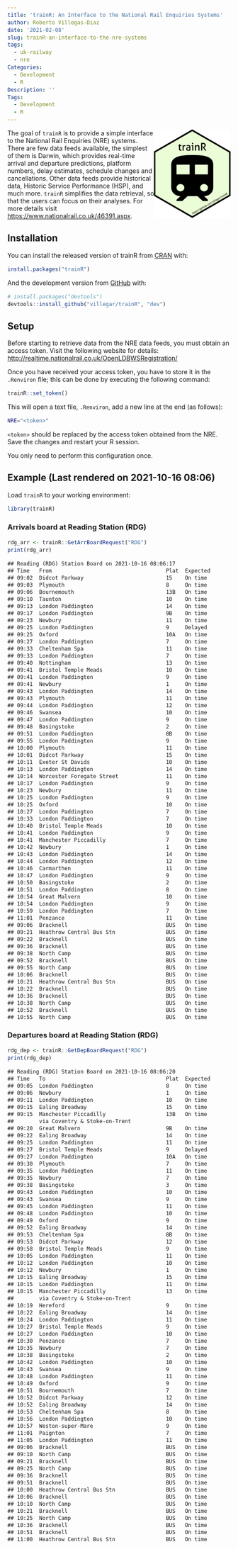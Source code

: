 ```yaml
---
title: 'trainR: An Interface to the National Rail Enquiries Systems'
author: Roberto Villegas-Diaz
date: '2021-02-08'
slug: trainR-an-interface-to-the-nre-systems
tags:
  - uk-railway
  - nre
Categories:
  - Development
  - R
Description: ''
Tags:
  - Development
  - R
---
```


<img src="https://raw.githubusercontent.com/villegar/trainR/main/inst/images/logo.png" alt="logo" align="right" height=200px/>

The goal of `trainR` is to provide a simple interface to the 
National Rail Enquiries (NRE) systems. There are few data feeds 
available, the simplest of them is Darwin, which provides real-time 
arrival and departure predictions, platform numbers, delay estimates, 
schedule changes and cancellations. Other data feeds provide historical 
data, Historic Service Performance (HSP), and much more. `trainR` 
simplifies the data retrieval, so that the users can focus on their 
analyses. For more details visit 
https://www.nationalrail.co.uk/46391.aspx.

## Installation

You can install the released version of trainR from [CRAN](https://CRAN.R-project.org) with:

``` r
install.packages("trainR")
```

And the development version from [GitHub](https://github.com/) with:

``` r
# install.packages("devtools")
devtools::install_github("villegar/trainR", "dev")
```

## Setup
Before starting to retrieve data from the NRE data feeds, you must obtain an access token. 
Visit the following website for details: http://realtime.nationalrail.co.uk/OpenLDBWSRegistration/

Once you have received your access token, you have to store it in the `.Renviron` file; this can be 
done by executing the following command:


```r
trainR::set_token()
```

This will open a text file, `.Renviron`, add a new line at the end (as follows):

```bash
NRE="<token>"
```

`<token>` should be replaced by the access token obtained from the NRE. Save the changes and restart 
your R session.

You only need to perform this configuration once.

## Example (Last rendered on 2021-10-16 08:06)

Load `trainR` to your working environment:

```r
library(trainR)
```

### Arrivals board at Reading Station (RDG)


```r
rdg_arr <- trainR::GetArrBoardRequest("RDG")
print(rdg_arr)
```

```
## Reading (RDG) Station Board on 2021-10-16 08:06:17
## Time   From                                    Plat  Expected
## 09:02  Didcot Parkway                          15    On time
## 09:03  Plymouth                                8     On time
## 09:06  Bournemouth                             13B   On time
## 09:10  Taunton                                 10    On time
## 09:13  London Paddington                       14    On time
## 09:17  London Paddington                       9B    On time
## 09:23  Newbury                                 11    On time
## 09:25  London Paddington                       9     Delayed
## 09:25  Oxford                                  10A   On time
## 09:27  London Paddington                       7     On time
## 09:33  Cheltenham Spa                          11    On time
## 09:33  London Paddington                       7     On time
## 09:40  Nottingham                              13    On time
## 09:41  Bristol Temple Meads                    10    On time
## 09:41  London Paddington                       9     On time
## 09:41  Newbury                                 1     On time
## 09:43  London Paddington                       14    On time
## 09:43  Plymouth                                11    On time
## 09:44  London Paddington                       12    On time
## 09:46  Swansea                                 10    On time
## 09:47  London Paddington                       9     On time
## 09:48  Basingstoke                             2     On time
## 09:51  London Paddington                       8B    On time
## 09:55  London Paddington                       9     On time
## 10:00  Plymouth                                11    On time
## 10:01  Didcot Parkway                          15    On time
## 10:11  Exeter St Davids                        10    On time
## 10:13  London Paddington                       14    On time
## 10:14  Worcester Foregate Street               11    On time
## 10:17  London Paddington                       9     On time
## 10:23  Newbury                                 11    On time
## 10:25  London Paddington                       9     On time
## 10:25  Oxford                                  10    On time
## 10:27  London Paddington                       7     On time
## 10:33  London Paddington                       7     On time
## 10:40  Bristol Temple Meads                    10    On time
## 10:41  London Paddington                       9     On time
## 10:41  Manchester Piccadilly                   7     On time
## 10:42  Newbury                                 1     On time
## 10:43  London Paddington                       14    On time
## 10:44  London Paddington                       12    On time
## 10:46  Carmarthen                              11    On time
## 10:47  London Paddington                       9     On time
## 10:50  Basingstoke                             2     On time
## 10:51  London Paddington                       8     On time
## 10:54  Great Malvern                           10    On time
## 10:54  London Paddington                       9     On time
## 10:59  London Paddington                       7     On time
## 11:01  Penzance                                11    On time
## 09:06  Bracknell                               BUS   On time
## 09:21  Heathrow Central Bus Stn                BUS   On time
## 09:22  Bracknell                               BUS   On time
## 09:36  Bracknell                               BUS   On time
## 09:38  North Camp                              BUS   On time
## 09:52  Bracknell                               BUS   On time
## 09:55  North Camp                              BUS   On time
## 10:06  Bracknell                               BUS   On time
## 10:21  Heathrow Central Bus Stn                BUS   On time
## 10:22  Bracknell                               BUS   On time
## 10:36  Bracknell                               BUS   On time
## 10:38  North Camp                              BUS   On time
## 10:52  Bracknell                               BUS   On time
## 10:55  North Camp                              BUS   On time
```

### Departures board at Reading Station (RDG)


```r
rdg_dep <- trainR::GetDepBoardRequest("RDG")
print(rdg_dep)
```

```
## Reading (RDG) Station Board on 2021-10-16 08:06:20
## Time   To                                      Plat  Expected
## 09:05  London Paddington                       8     On time
## 09:06  Newbury                                 1     On time
## 09:11  London Paddington                       10    On time
## 09:15  Ealing Broadway                         15    On time
## 09:15  Manchester Piccadilly                   13B   On time
##        via Coventry & Stoke-on-Trent           
## 09:20  Great Malvern                           9B    On time
## 09:22  Ealing Broadway                         14    On time
## 09:25  London Paddington                       11    On time
## 09:27  Bristol Temple Meads                    9     Delayed
## 09:27  London Paddington                       10A   On time
## 09:30  Plymouth                                7     On time
## 09:35  London Paddington                       11    On time
## 09:35  Newbury                                 7     On time
## 09:38  Basingstoke                             3     On time
## 09:43  London Paddington                       10    On time
## 09:43  Swansea                                 9     On time
## 09:45  London Paddington                       11    On time
## 09:48  London Paddington                       10    On time
## 09:49  Oxford                                  9     On time
## 09:52  Ealing Broadway                         14    On time
## 09:53  Cheltenham Spa                          8B    On time
## 09:53  Didcot Parkway                          12    On time
## 09:58  Bristol Temple Meads                    9     On time
## 10:05  London Paddington                       11    On time
## 10:12  London Paddington                       10    On time
## 10:12  Newbury                                 1     On time
## 10:15  Ealing Broadway                         15    On time
## 10:15  London Paddington                       11    On time
## 10:15  Manchester Piccadilly                   13    On time
##        via Coventry & Stoke-on-Trent           
## 10:19  Hereford                                9     On time
## 10:22  Ealing Broadway                         14    On time
## 10:24  London Paddington                       11    On time
## 10:27  Bristol Temple Meads                    9     On time
## 10:27  London Paddington                       10    On time
## 10:30  Penzance                                7     On time
## 10:35  Newbury                                 7     On time
## 10:38  Basingstoke                             2     On time
## 10:42  London Paddington                       10    On time
## 10:43  Swansea                                 9     On time
## 10:48  London Paddington                       11    On time
## 10:49  Oxford                                  9     On time
## 10:51  Bournemouth                             7     On time
## 10:52  Didcot Parkway                          12    On time
## 10:52  Ealing Broadway                         14    On time
## 10:53  Cheltenham Spa                          8     On time
## 10:56  London Paddington                       10    On time
## 10:57  Weston-super-Mare                       9     On time
## 11:01  Paignton                                7     On time
## 11:05  London Paddington                       11    On time
## 09:06  Bracknell                               BUS   On time
## 09:10  North Camp                              BUS   On time
## 09:21  Bracknell                               BUS   On time
## 09:25  North Camp                              BUS   On time
## 09:36  Bracknell                               BUS   On time
## 09:51  Bracknell                               BUS   On time
## 10:00  Heathrow Central Bus Stn                BUS   On time
## 10:06  Bracknell                               BUS   On time
## 10:10  North Camp                              BUS   On time
## 10:21  Bracknell                               BUS   On time
## 10:25  North Camp                              BUS   On time
## 10:36  Bracknell                               BUS   On time
## 10:51  Bracknell                               BUS   On time
## 11:00  Heathrow Central Bus Stn                BUS   On time
```
